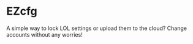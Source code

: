 # EZcfg
A simple way to lock LOL settings or upload them to the cloud? Change accounts without any worries!
